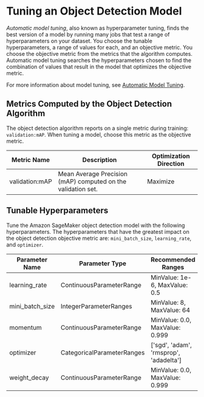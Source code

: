 # Tuning an Object Detection Model<a name="object-detection-tuning"></a>

*Automatic model tuning*, also known as hyperparameter tuning, finds the best version of a model by running many jobs that test a range of hyperparameters on your dataset\. You choose the tunable hyperparameters, a range of values for each, and an objective metric\. You choose the objective metric from the metrics that the algorithm computes\. Automatic model tuning searches the hyperparameters chosen to find the combination of values that result in the model that optimizes the objective metric\.

For more information about model tuning, see [Automatic Model Tuning](automatic-model-tuning.md)\.

## Metrics Computed by the Object Detection Algorithm<a name="object-detection-metrics"></a>

The object detection algorithm reports on a single metric during training: `validation:mAP`\. When tuning a model, choose this metric as the objective metric\.


| Metric Name | Description | Optimization Direction | 
| --- | --- | --- | 
| validation:mAP |  Mean Average Precision \(mAP\) computed on the validation set\.  |  Maximize  | 

## Tunable Hyperparameters<a name="object-detection-tunable-hyperparameters"></a>

Tune the Amazon SageMaker object detection model with the following hyperparameters\. The hyperparameters that have the greatest impact on the object detection objective metric are: `mini_batch_size`, `learning_rate`, and `optimizer`\.


| Parameter Name | Parameter Type | Recommended Ranges | 
| --- | --- | --- | 
| learning\_rate |  ContinuousParameterRange  |  MinValue: 1e\-6, MaxValue: 0\.5  | 
| mini\_batch\_size |  IntegerParameterRanges  |  MinValue: 8, MaxValue: 64  | 
| momentum |  ContinuousParameterRange  |  MinValue: 0\.0, MaxValue: 0\.999  | 
| optimizer |  CategoricalParameterRanges  |  \['sgd', 'adam', 'rmsprop', 'adadelta'\]  | 
| weight\_decay |  ContinuousParameterRange  |  MinValue: 0\.0, MaxValue: 0\.999  | 